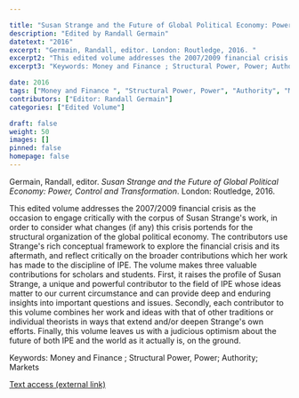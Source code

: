 ```yaml
---

title: "Susan Strange and the Future of Global Political Economy: Power, Control and Transformation"
description: "Edited by Randall Germain"
datetext: "2016"
excerpt: "Germain, Randall, editor. London: Routledge, 2016. "
excerpt2: "This edited volume addresses the 2007/2009 financial crisis as the occasion to engage critically with the corpus of Susan Strange's work, in order to consider what changes (if any) this crisis portends for the structural organization of the global political economy. The contributors use Strange's rich conceptual framework to explore the financial crisis and its aftermath, and reflect critically on the broader contributions which her work has made to the discipline of IPE. The volume makes three valuable contributions for scholars and students. First, it raises the profile of Susan Strange, a unique and powerful contributor to the field of IPE whose ideas matter to our current circumstance and can provide deep and enduring insights into important questions and issues. Secondly, each contributor to this volume combines her work and ideas with that of other traditions or individual theorists in ways that extend and/or deepen Strange's own efforts. Finally, this volume leaves us with a judicious optimism about the future of both IPE and the world as it actually is, on the ground."
excerpt3: "Keywords: Money and Finance ; Structural Power, Power; Authority; Markets"

date: 2016
tags: ["Money and Finance ", "Structural Power, Power", "Authority", "Markets", "Strange-Influenced Works", "2010's"]
contributors: ["Editor: Randall Germain"]
categories: ["Edited Volume"]

draft: false
weight: 50
images: []
pinned: false
homepage: false
---
```


Germain, Randall, editor. *Susan Strange and the Future of Global Political Economy: Power, Control and Transformation*. London: Routledge, 2016.

This edited volume addresses the 2007/2009 financial crisis as the occasion to engage critically with the corpus of Susan Strange's work, in order to consider what changes (if any) this crisis portends for the structural organization of the global political economy. The contributors use Strange's rich conceptual framework to explore the financial crisis and its aftermath, and reflect critically on the broader contributions which her work has made to the discipline of IPE. The volume makes three valuable contributions for scholars and students. First, it raises the profile of Susan Strange, a unique and powerful contributor to the field of IPE whose ideas matter to our current circumstance and can provide deep and enduring insights into important questions and issues. Secondly, each contributor to this volume combines her work and ideas with that of other traditions or individual theorists in ways that extend and/or deepen Strange's own efforts. Finally, this volume leaves us with a judicious optimism about the future of both IPE and the world as it actually is, on the ground.

Keywords: Money and Finance ; Structural Power, Power; Authority; Markets

[Text access (external link)](https://www.worldcat.org/title/948603852)

